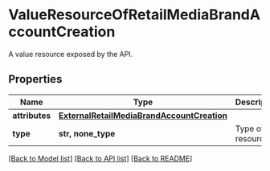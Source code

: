 # ValueResourceOfRetailMediaBrandAccountCreation

A value resource exposed by the API.

## Properties
Name | Type | Description | Notes
------------ | ------------- | ------------- | -------------
**attributes** | [**ExternalRetailMediaBrandAccountCreation**](ExternalRetailMediaBrandAccountCreation.md) |  | [optional] 
**type** | **str, none_type** | Type of the resource. | [optional] 

[[Back to Model list]](../README.md#documentation-for-models) [[Back to API list]](../README.md#documentation-for-api-endpoints) [[Back to README]](../README.md)


